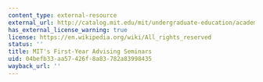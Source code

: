 ```yaml
---
content_type: external-resource
external_url: http://catalog.mit.edu/mit/undergraduate-education/academic-research-options/freshman-advising-seminars/
has_external_license_warning: true
license: https://en.wikipedia.org/wiki/All_rights_reserved
status: ''
title: MIT's First-Year Advising Seminars
uid: 04befb33-aa57-426f-8a83-782a83998435
wayback_url: ''
---
```

